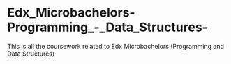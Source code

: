 # Edx_Microbachelors-Programming_-_Data_Structures-
This is all the coursework related to Edx Microbachelors (Programming and Data Structures)

